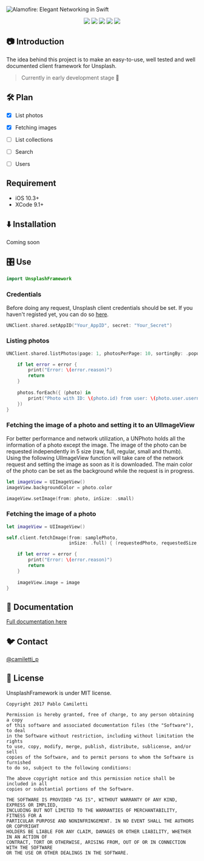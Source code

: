 ![Alamofire: Elegant Networking in Swift](https://cdn.rawgit.com/camiletti/UnsplashFramework/master/UnsplashFramework.png)

<center>
<a href="https://travis-ci.org/camiletti/UnsplashFramework"><img src="https://travis-ci.org/camiletti/UnsplashFramework.svg?branch=master" /></a>
<a href="https://codecov.io/gh/camiletti/UnsplashFramework"><img src="https://codecov.io/gh/camiletti/UnsplashFramework/branch/master/graph/badge.svg" /></a>
<a href="#-documentation"><img src="https://cdn.rawgit.com/camiletti/UnsplashFramework/master/docs/badge.svg" /></a>
<a href="https://developer.apple.com/swift"><img src="https://img.shields.io/badge/swift-4.0-orange.svg?style=flat" /></a>
<a href="https://opensource.org/licenses/MIT"><img src="https://img.shields.io/github/license/mashape/apistatus.svg" /></a>
</center>

## 📷 Introduction
The idea behind this project is to make an easy-to-use, well tested and well documented client framework for Unsplash.

> Currently in early development stage 🍼


## 🛠 Plan
- [x] List photos
- [x] Fetching images
- [ ] List collections
- [ ] Search
- [ ] Users


## Requirement

- iOS 10.3+
- XCode 9.1+


## ⬇️ Installation

Coming soon


## 🎛 Use
```swift
import UnsplashFramework
```

### Credentials

Before doing any request, Unsplash client credentials should be set. If you haven't registed yet, you can do so [here](https://unsplash.com/developers).

```swift
UNClient.shared.setAppID("Your_AppID", secret: "Your_Secret")
```


### Listing photos


```swift
UNClient.shared.listPhotos(page: 1, photosPerPage: 10, sortingBy: .popular) { (photos, error) in

    if let error = error {
        print("Error: \(error.reason)")
        return
    }
    
    photos.forEach({ (photo) in
        print("Photo with ID: \(photo.id) from user: \(photo.user.username) main color: \(photo.hexColor)")
    })
}
```


### Fetching the image of a photo and setting it to an UIImageView

For better performance and network utilization, a UNPhoto holds all the information of a photo except the image. The image of the photo can be requested independently in 5 size (raw, full, regular, small and thumb). Using the following UIImageView function will take care of the network request and setting the image as soon as it is downloaded. The main color of the photo can be set as the background while the request is in progress.

```swift
let imageView = UIImageView()
imageView.backgroundColor = photo.color

imageView.setImage(from: photo, inSize: .small)
```


### Fetching the image of a photo

```swift
let imageView = UIImageView()

self.client.fetchImage(from: samplePhoto,
                       inSize: .full) { (requestedPhoto, requestedSize, image, error) in

    if let error = error {
        print("Error: \(error.reason)")
        return
    }
    
    imageView.image = image
}
```


## 📖 Documentation

[Full documentation here](http://htmlpreview.github.io/?https://github.com/camiletti/UnsplashFramework/blob/master/docs/Classes/UNClient.html)


## 🐦 Contact

[@camiletti_p](https://twitter.com/camiletti_p)


## 📄 License

UnsplashFramework is under MIT license.

```
Copyright 2017 Pablo Camiletti

Permission is hereby granted, free of charge, to any person obtaining a copy
of this software and associated documentation files (the "Software"), to deal
in the Software without restriction, including without limitation the rights
to use, copy, modify, merge, publish, distribute, sublicense, and/or sell
copies of the Software, and to permit persons to whom the Software is furnished
to do so, subject to the following conditions:

The above copyright notice and this permission notice shall be included in all
copies or substantial portions of the Software.

THE SOFTWARE IS PROVIDED "AS IS", WITHOUT WARRANTY OF ANY KIND, EXPRESS OR IMPLIED,
INCLUDING BUT NOT LIMITED TO THE WARRANTIES OF MERCHANTABILITY, FITNESS FOR A
PARTICULAR PURPOSE AND NONINFRINGEMENT. IN NO EVENT SHALL THE AUTHORS OR COPYRIGHT
HOLDERS BE LIABLE FOR ANY CLAIM, DAMAGES OR OTHER LIABILITY, WHETHER IN AN ACTION OF
CONTRACT, TORT OR OTHERWISE, ARISING FROM, OUT OF OR IN CONNECTION WITH THE SOFTWARE
OR THE USE OR OTHER DEALINGS IN THE SOFTWARE.
```